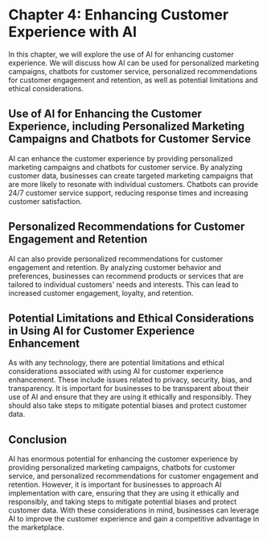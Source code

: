 Chapter 4: Enhancing Customer Experience with AI
================================================

In this chapter, we will explore the use of AI for enhancing customer experience. We will discuss how AI can be used for personalized marketing campaigns, chatbots for customer service, personalized recommendations for customer engagement and retention, as well as potential limitations and ethical considerations.

Use of AI for Enhancing the Customer Experience, including Personalized Marketing Campaigns and Chatbots for Customer Service
-----------------------------------------------------------------------------------------------------------------------------

AI can enhance the customer experience by providing personalized marketing campaigns and chatbots for customer service. By analyzing customer data, businesses can create targeted marketing campaigns that are more likely to resonate with individual customers. Chatbots can provide 24/7 customer service support, reducing response times and increasing customer satisfaction.

Personalized Recommendations for Customer Engagement and Retention
------------------------------------------------------------------

AI can also provide personalized recommendations for customer engagement and retention. By analyzing customer behavior and preferences, businesses can recommend products or services that are tailored to individual customers' needs and interests. This can lead to increased customer engagement, loyalty, and retention.

Potential Limitations and Ethical Considerations in Using AI for Customer Experience Enhancement
------------------------------------------------------------------------------------------------

As with any technology, there are potential limitations and ethical considerations associated with using AI for customer experience enhancement. These include issues related to privacy, security, bias, and transparency. It is important for businesses to be transparent about their use of AI and ensure that they are using it ethically and responsibly. They should also take steps to mitigate potential biases and protect customer data.

Conclusion
----------

AI has enormous potential for enhancing the customer experience by providing personalized marketing campaigns, chatbots for customer service, and personalized recommendations for customer engagement and retention. However, it is important for businesses to approach AI implementation with care, ensuring that they are using it ethically and responsibly, and taking steps to mitigate potential biases and protect customer data. With these considerations in mind, businesses can leverage AI to improve the customer experience and gain a competitive advantage in the marketplace.
